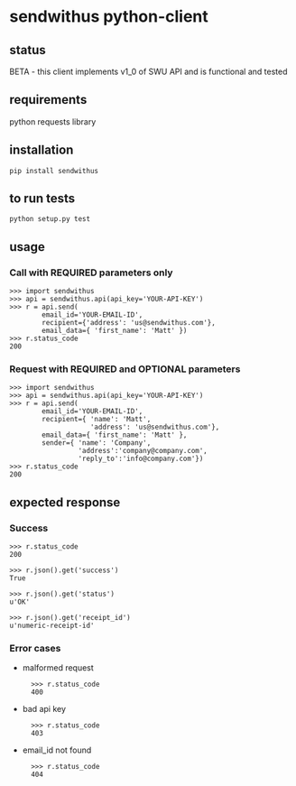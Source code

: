 sendwithus python-client
========================

## status
BETA - this client implements v1_0 of SWU API and is functional and tested

## requirements
python requests library

## installation
	pip install sendwithus

## to run tests
	python setup.py test 

## usage

### Call with REQUIRED parameters only
	>>> import sendwithus
	>>> api = sendwithus.api(api_key='YOUR-API-KEY')
	>>> r = api.send(
	        email_id='YOUR-EMAIL-ID',
	        recipient={'address': 'us@sendwithus.com'},
	        email_data={ 'first_name': 'Matt' })
	>>> r.status_code
	200

### Request with REQUIRED and OPTIONAL parameters
	>>> import sendwithus
	>>> api = sendwithus.api(api_key='YOUR-API-KEY')
	>>> r = api.send(
			email_id='YOUR-EMAIL-ID',
			recipient={ 'name': 'Matt',
						'address': 'us@sendwithus.com'},
			email_data={ 'first_name': 'Matt' },
			sender={ 'name': 'Company',
					 'address':'company@company.com',
					 'reply_to':'info@company.com'})
	>>> r.status_code
	200

## expected response

### Success
	>>> r.status_code
	200

	>>> r.json().get('success')
	True

	>>> r.json().get('status')
	u'OK'

	>>> r.json().get('receipt_id')
	u'numeric-receipt-id'

### Error cases
* malformed request
	
		>>> r.status_code
		400

* bad api key

		>>> r.status_code    
	    403

* email_id not found

	    >>> r.status_code
	    404


